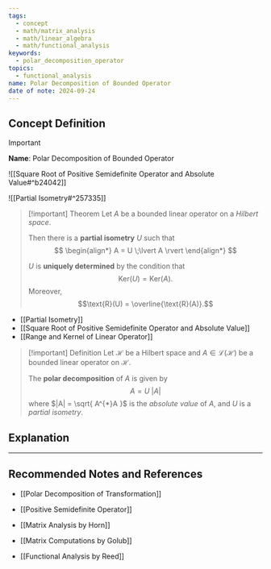 ```yaml
---
tags:
  - concept
  - math/matrix_analysis
  - math/linear_algebra
  - math/functional_analysis
keywords:
  - polar_decomposition_operator
topics:
  - functional_analysis
name: Polar Decomposition of Bounded Operator
date of note: 2024-09-24
---
```


## Concept Definition

>[!important]
>**Name**: Polar Decomposition of Bounded Operator

![[Square Root of Positive Semidefinite Operator and Absolute Value#^b24042]]

![[Partial Isometry#^257335]]

>[!important] Theorem
>Let $A$ be a bounded linear operator on a *Hilbert space*. 
>
>Then there is a **partial isometry** $U$ such that 
>$$
> \begin{align*}
> A = U \;\lvert A \rvert 
> \end{align*}
>$$
> 
>$U$ is **uniquely determined** by the condition that $$\text{Ker}(U) = \text{Ker}(A).$$  Moreover, $$\text{R}(U) = \overline{\text{R}(A)}.$$ 

- [[Partial Isometry]]
- [[Square Root of Positive Semidefinite Operator and Absolute Value]]
- [[Range and Kernel of Linear Operator]]


>[!important] Definition
>Let $\mathcal{H}$ be a Hilbert space and $A\in \mathcal{L}(\mathcal{H})$ be a bounded linear operator on $\mathcal{H}$.
>
>The **polar decomposition** of $A$ is given by $$A= U\;|A|$$ where $|A| = \sqrt{ A^{*}A }$ is the *absolute value* of $A$, and $U$ is a *partial isometry*. 


## Explanation





-----------
##  Recommended Notes and References



- [[Polar Decomposition of Transformation]]
- [[Positive Semidefinite Operator]]




- [[Matrix Analysis by Horn]]
- [[Matrix Computations by Golub]]
- [[Functional Analysis by Reed]]